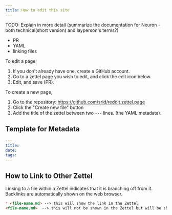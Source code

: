 ```yaml
---
title: How to edit this site
---
```


TODO: Explain in more detail (summarize the documentation for Neuron - both technical(short version) and layperson's terms?)
- PR
- YAML
- linking files

To edit a page,

1. If you don't already have one, create a GitHub account.
2. Go to a zettel page you wish to edit, and click the edit icon below.
3. Edit, and save (PR).

To create a new page,

1. Go to the repository: <https://github.com/srid/reddit.zettel.page>
2. Click the "Create new file" button
3. Add the title of the zettel between two `---` lines. (the YAML metadata).

## Template for Metadata

```yml
---
title:
date:
tags:
---
```

## How to Link to Other Zettel

Linking to a file within a Zettel indicates that it is branching off from it. Backlinks are automatically shown on the web browser. 

```markdown
* <file-name.md> --> this will show the link in the Zettel
<file-name.md>  --> this will not be shown in the Zettel but will be shown as linked

```

